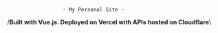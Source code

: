                       - My Personal Site - 
/<b>Built with Vue.js. Deployed on Vercel with APIs hosted on Cloudflare</b>\

